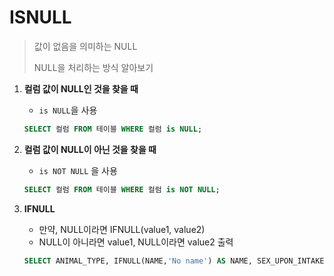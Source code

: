 # ISNULL

> 값이 없음을 의미하는 NULL
>
> NULL을 처리하는 방식 알아보기



1. **컬럼 값이 NULL인 것을 찾을 때**

   * `is NULL`을 사용

   ```sql
   SELECT 컬럼 FROM 테이블 WHERE 컬럼 is NULL;
   ```

2. **컬럼 값이 NULL이 아닌 것을 찾을 때**

   * `is NOT NULL` 을 사용

   ```sql
   SELECT 컬럼 FROM 테이블 WHERE 컬럼 is NOT NULL;
   ```

3. **IFNULL**

   * 만약, NULL이라면 IFNULL(value1, value2)
   * NULL이 아니라면 value1, NULL이라면 value2 출력

   ```sql
   SELECT ANIMAL_TYPE, IFNULL(NAME,'No name') AS NAME, SEX_UPON_INTAKE FROM ANIMAL_INS ORDER BY ANIMAL_ID;
   ```

   
